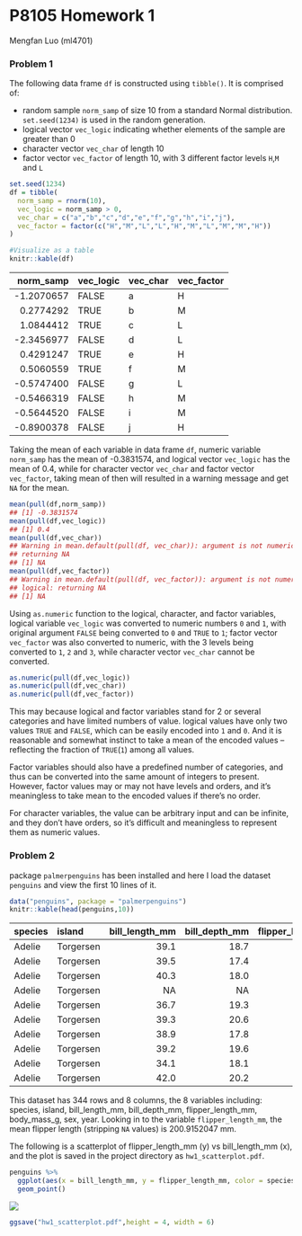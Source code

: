 P8105 Homework 1
================
Mengfan Luo (ml4701)

### Problem 1

The following data frame `df` is constructed using `tibble()`. It is
comprised of:

-   random sample `norm_samp` of size 10 from a standard Normal
    distribution. `set.seed(1234)` is used in the random generation.
-   logical vector `vec_logic` indicating whether elements of the sample
    are greater than 0
-   character vector `vec_char` of length 10
-   factor vector `vec_factor` of length 10, with 3 different factor
    levels `H`,`M` and `L`

``` r
set.seed(1234)
df = tibble(
  norm_samp = rnorm(10),
  vec_logic = norm_samp > 0,
  vec_char = c("a","b","c","d","e","f","g","h","i","j"),
  vec_factor = factor(c("H","M","L","L","H","M","L","M","M","H"))
)

#Visualize as a table
knitr::kable(df)
```

| norm\_samp | vec\_logic | vec\_char | vec\_factor |
|-----------:|:-----------|:----------|:------------|
| -1.2070657 | FALSE      | a         | H           |
|  0.2774292 | TRUE       | b         | M           |
|  1.0844412 | TRUE       | c         | L           |
| -2.3456977 | FALSE      | d         | L           |
|  0.4291247 | TRUE       | e         | H           |
|  0.5060559 | TRUE       | f         | M           |
| -0.5747400 | FALSE      | g         | L           |
| -0.5466319 | FALSE      | h         | M           |
| -0.5644520 | FALSE      | i         | M           |
| -0.8900378 | FALSE      | j         | H           |

Taking the mean of each variable in data frame `df`, numeric variable
`norm_samp` has the mean of -0.3831574, and logical vector `vec_logic`
has the mean of 0.4, while for character vector `vec_char` and factor
vector `vec_factor`, taking mean of then will resulted in a warning
message and get `NA` for the mean.

``` r
mean(pull(df,norm_samp))
## [1] -0.3831574
mean(pull(df,vec_logic))
## [1] 0.4
mean(pull(df,vec_char))
## Warning in mean.default(pull(df, vec_char)): argument is not numeric or logical:
## returning NA
## [1] NA
mean(pull(df,vec_factor))
## Warning in mean.default(pull(df, vec_factor)): argument is not numeric or
## logical: returning NA
## [1] NA
```

Using `as.numeric` function to the logical, character, and factor
variables, logical variable `vec_logic` was converted to numeric numbers
`0` and `1`, with original argument `FALSE` being converted to `0` and
`TRUE` to `1`; factor vector `vec_factor` was also converted to numeric,
with the 3 levels being converted to `1`, `2` and `3`, while character
vector `vec_char` cannot be converted.

``` r
as.numeric(pull(df,vec_logic))
as.numeric(pull(df,vec_char))
as.numeric(pull(df,vec_factor))
```

This may because logical and factor variables stand for 2 or several
categories and have limited numbers of value. logical values have only
two values `TRUE` and `FALSE`, which can be easily encoded into `1` and
`0`. And it is reasonable and somewhat instinct to take a mean of the
encoded values – reflecting the fraction of `TRUE`(`1`) among all
values.

Factor variables should also have a predefined number of categories, and
thus can be converted into the same amount of integers to present.
However, factor values may or may not have levels and orders, and it’s
meaningless to take mean to the encoded values if there’s no order.

For character variables, the value can be arbitrary input and can be
infinite, and they don’t have orders, so it’s difficult and meaningless
to represent them as numeric values.

### Problem 2

package `palmerpenguins` has been installed and here I load the dataset
`penguins` and view the first 10 lines of it.

``` r
data("penguins", package = "palmerpenguins")
knitr::kable(head(penguins,10))
```

| species | island    | bill\_length\_mm | bill\_depth\_mm | flipper\_length\_mm | body\_mass\_g | sex    | year |
|:--------|:----------|-----------------:|----------------:|--------------------:|--------------:|:-------|-----:|
| Adelie  | Torgersen |             39.1 |            18.7 |                 181 |          3750 | male   | 2007 |
| Adelie  | Torgersen |             39.5 |            17.4 |                 186 |          3800 | female | 2007 |
| Adelie  | Torgersen |             40.3 |            18.0 |                 195 |          3250 | female | 2007 |
| Adelie  | Torgersen |               NA |              NA |                  NA |            NA | NA     | 2007 |
| Adelie  | Torgersen |             36.7 |            19.3 |                 193 |          3450 | female | 2007 |
| Adelie  | Torgersen |             39.3 |            20.6 |                 190 |          3650 | male   | 2007 |
| Adelie  | Torgersen |             38.9 |            17.8 |                 181 |          3625 | female | 2007 |
| Adelie  | Torgersen |             39.2 |            19.6 |                 195 |          4675 | male   | 2007 |
| Adelie  | Torgersen |             34.1 |            18.1 |                 193 |          3475 | NA     | 2007 |
| Adelie  | Torgersen |             42.0 |            20.2 |                 190 |          4250 | NA     | 2007 |

This dataset has 344 rows and 8 columns, the 8 variables including:
species, island, bill\_length\_mm, bill\_depth\_mm, flipper\_length\_mm,
body\_mass\_g, sex, year. Looking in to the variable
`flipper_length_mm`, the mean flipper length (stripping `NA` values) is
200.9152047 mm.

The following is a scatterplot of flipper\_length\_mm (y) vs
bill\_length\_mm (x), and the plot is saved in the project directory as
`hw1_scatterplot.pdf`.

``` r
penguins %>% 
  ggplot(aes(x = bill_length_mm, y = flipper_length_mm, color = species)) + 
  geom_point()
```

![](p8105_hw1_ml4701_files/figure-gfm/unnamed-chunk-6-1.png)<!-- -->

``` r
ggsave("hw1_scatterplot.pdf",height = 4, width = 6)
```
